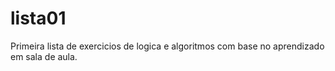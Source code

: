 # lista01
Primeira lista de exercicios de logica e algoritmos com base no aprendizado em sala de aula.
